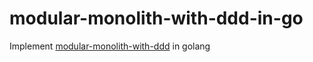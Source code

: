 # modular-monolith-with-ddd-in-go
Implement [modular-monolith-with-ddd](https://github.com/kgrzybek/modular-monolith-with-ddd) in golang
